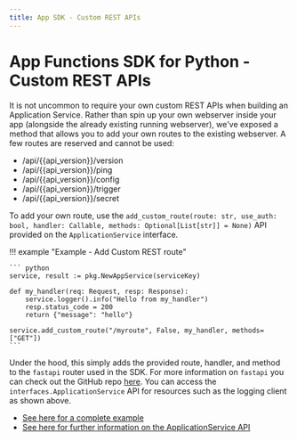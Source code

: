 ```yaml
---
title: App SDK - Custom REST APIs
---
```


# App Functions SDK for Python - Custom REST APIs

It is not uncommon to require your own custom REST APIs when building an Application Service. Rather than spin up your own webserver inside your app (alongside the already existing running webserver), we've exposed a method that allows you to add your own routes to the existing webserver. A few routes are reserved and cannot be used:

- /api/{{api_version}}/version
- /api/{{api_version}}/ping
- /api/{{api_version}}/config
- /api/{{api_version}}/trigger
- /api/{{api_version}}/secret

To add your own route, use the `add_custom_route(route: str, use_auth: bool, handler: Callable, methods: Optional[List[str]] = None)` API provided on the `ApplicationService` interface. 

!!! example  "Example - Add Custom REST route"

    ``` python
    service, result := pkg.NewAppService(serviceKey)   
    
    def my_handler(req: Request, resp: Response):
        service.logger().info("Hello from my_handler")
        resp.status_code = 200
        return {"message": "hello"}

    service.add_custom_route("/myroute", False, my_handler, methods=["GET"])  
    ```

Under the hood, this simply adds the provided route, handler, and method to the `fastapi` router used in the SDK. For more information on `fastapi` you can check out the GitHub repo [here](https://github.com/fastapi/fastapi). 
You can access the `interfaces.ApplicationService` API for resources such as the logging client as shown above.

- [See here for a complete example](https://github.com/IOTechSystems/app-functions-sdk-python/blob/main/examples/custom-rest-api)
- [See here for further information on the ApplicationService API](../api/ApplicationServiceAPI.md)
